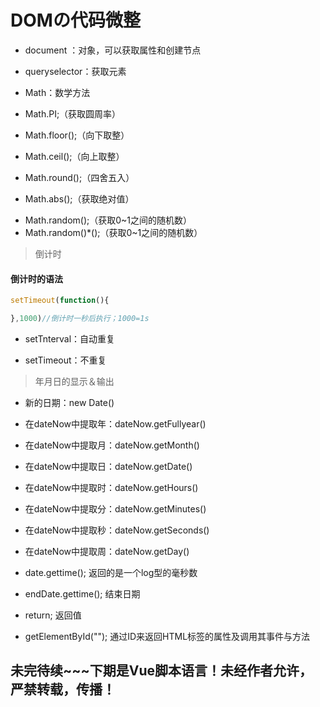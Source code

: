 # DOMの代码微整
* document ：对象，可以获取属性和创建节点
+ queryselector：获取元素
* Math：数学方法
+ Math.PI;（获取圆周率）
* Math.floor();（向下取整）
+ Math.ceil();（向上取整）
* Math.round();（四舍五入）
+ Math.abs();（获取绝对值）
* Math.random();（获取0~1之间的随机数）
* Math.random()*();（获取0~1之间的随机数）
> 倒计时
#### 倒计时的语法
```js
setTimeout(function(){

},1000)//倒计时一秒后执行；1000=1s
```
* setTnterval：自动重复
+ setTimeout：不重复
> 年月日的显示＆输出
* 新的日期：new Date()
+ 在dateNow中提取年：dateNow.getFullyear()
* 在dateNow中提取月：dateNow.getMonth()
+ 在dateNow中提取日：dateNow.getDate()
* 在dateNow中提取时：dateNow.getHours()
+ 在dateNow中提取分：dateNow.getMinutes()
* 在dateNow中提取秒：dateNow.getSeconds()
+ 在dateNow中提取周：dateNow.getDay()
* date.gettime();  返回的是一个log型的毫秒数
+ endDate.gettime();  结束日期
* return;  返回值
+ getElementById("");  通过ID来返回HTML标签的属性及调用其事件与方法
  


## 未完待续~~~下期是Vue脚本语言！未经作者允许，严禁转载，传播！
